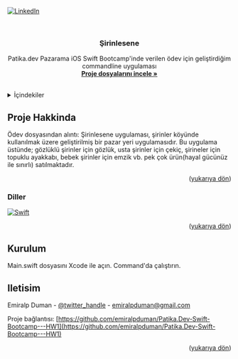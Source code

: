 <!-- Improved compatibility of yukarıya dön link: See: https://github.com/othneildrew/Best-README-Template/pull/73 -->
<a name="readme-top"></a>
<!--
*** Thanks for checking out the Best-README-Template. If you have a suggestion
*** that would make this better, please fork the repo and create a pull request
*** or simply open an issue with the tag "enhancement".
*** Don't forget to give the project a star!
*** Thanks again! Now go create something AMAZING! :D
-->



<!-- PROJECT SHIELDS -->
<!--
*** I'm using markdown "reference style" links for readability.
*** Reference links are enclosed in brackets [ ] instead of parentheses ( ).
*** See the bottom of this document for the declaration of the reference variables
*** for contributors-url, forks-url, etc. This is an optional, concise syntax you may use.
*** https://www.markdownguide.org/basic-syntax/#reference-style-links
-->
[![LinkedIn][linkedin-shield]][linkedin-url]



<!-- PROJECT LOGO -->
<br />
<div align="center">
<h3 align="center">Şirinlesene</h3>

  <p align="center">
    Patika.dev Pazarama iOS Swift Bootcamp'inde verilen ödev için geliştirdiğim commandline uygulaması
    <br />
    <a href="https://github.com/emiralpduman/Patika.Dev-Swift-Bootcamp---HW1/tree/main/week1_work1"><strong>Proje dosyalarını incele »</strong></a>
    <br />
    <br />

  </p>
</div>



<!-- TABLE OF CONTENTS -->
<details>
  <summary>İçindekiler</summary>
  <ol>
    <li>
      <a href="#proje-hakkinda">Proje Hakkında</a>
      <ul>
        <li><a href="#diller">Diller</a></li>
      </ul>
    </li>
    <li>
      <a href="#kurulum">Kurulum</a>
    </li>
    <li><a href="#iletisim">Iletisim</a></li>
  </ol>
</details>



<!-- ABOUT THE PROJECT -->
## Proje Hakkinda

Ödev dosyasından alıntı: Şirinlesene uygulaması, şirinler köyünde kullanılmak üzere geliştirilmiş bir pazar yeri uygulamasıdır. Bu uygulama üstünde; gözlüklü şirinler için gözlük, usta şirinler için çekiç, şirineler için topuklu ayakkabı, bebek şirinler için emzik vb. pek çok ürün(hayal gücünüz ile sınırlı) satılmaktadır. 

<p align="right">(<a href="#readme-top">yukarıya dön</a>)</p>



### Diller

[![Swift][Swift]][Swift-url]

<p align="right">(<a href="#readme-top">yukarıya dön</a>)</p>



<!-- GETTING STARTED -->
## Kurulum

Main.swift dosyasını Xcode ile açın. Command'da çalıştırın.

<!-- CONTACT -->
## Iletisim

Emiralp Duman - [@twitter_handle](https://twitter.com/twitter_handle) - emiralpduman@gmail.com

Proje bağlantısı: [https://github.com/emiralpduman/Patika.Dev-Swift-Bootcamp---HW1](https://github.com/emiralpduman/Patika.Dev-Swift-Bootcamp---HW1)

<p align="right">(<a href="#readme-top">yukarıya dön</a>)</p>



<!-- MARKDOWN LINKS & IMAGES -->
<!-- https://www.markdownguide.org/basic-syntax/#reference-style-links -->
[contributors-shield]: https://img.shields.io/github/contributors/emiralpduman/Patika.Dev-Swift-Bootcamp---HW1.svg?style=for-the-badge
[contributors-url]: https://github.com/emiralpduman/Patika.Dev-Swift-Bootcamp---HW1/graphs/contributors
[forks-shield]: https://img.shields.io/github/forks/emiralpduman/Patika.Dev-Swift-Bootcamp---HW1.svg?style=for-the-badge
[forks-url]: https://github.com/emiralpduman/Patika.Dev-Swift-Bootcamp---HW1/network/members
[stars-shield]: https://img.shields.io/github/stars/emiralpduman/Patika.Dev-Swift-Bootcamp---HW1.svg?style=for-the-badge
[stars-url]: https://github.com/emiralpduman/Patika.Dev-Swift-Bootcamp---HW1/stargazers
[issues-shield]: https://img.shields.io/github/issues/emiralpduman/Patika.Dev-Swift-Bootcamp---HW1.svg?style=for-the-badge
[issues-url]: https://github.com/emiralpduman/Patika.Dev-Swift-Bootcamp---HW1/issues
[license-shield]: https://img.shields.io/github/license/emiralpduman/Patika.Dev-Swift-Bootcamp---HW1.svg?style=for-the-badge
[license-url]: https://github.com/emiralpduman/Patika.Dev-Swift-Bootcamp---HW1/blob/master/LICENSE.txt
[linkedin-shield]: https://img.shields.io/badge/-LinkedIn-black.svg?style=for-the-badge&logo=linkedin&colorB=555
[linkedin-url]: https://linkedin.com/in/emiralp-duman
[product-screenshot]: images/screenshot.png
[Next.js]: https://img.shields.io/badge/next.js-000000?style=for-the-badge&logo=nextdotjs&logoColor=white
[Next-url]: https://nextjs.org/
[React.js]: https://img.shields.io/badge/React-20232A?style=for-the-badge&logo=react&logoColor=61DAFB
[React-url]: https://reactjs.org/
[Vue.js]: https://img.shields.io/badge/Vue.js-35495E?style=for-the-badge&logo=vuedotjs&logoColor=4FC08D
[Vue-url]: https://vuejs.org/
[Angular.io]: https://img.shields.io/badge/Angular-DD0031?style=for-the-badge&logo=angular&logoColor=white
[Angular-url]: https://angular.io/
[Svelte.dev]: https://img.shields.io/badge/Svelte-4A4A55?style=for-the-badge&logo=svelte&logoColor=FF3E00
[Svelte-url]: https://svelte.dev/
[Laravel.com]: https://img.shields.io/badge/Laravel-FF2D20?style=for-the-badge&logo=laravel&logoColor=white
[Laravel-url]: https://laravel.com
[Bootstrap.com]: https://img.shields.io/badge/Bootstrap-563D7C?style=for-the-badge&logo=bootstrap&logoColor=white
[Bootstrap-url]: https://getbootstrap.com
[JQuery.com]: https://img.shields.io/badge/jQuery-0769AD?style=for-the-badge&logo=jquery&logoColor=white
[JQuery-url]: https://jquery.com 
[Swift]: https://img.shields.io/badge/swift-F54A2A?style=for-the-badge&logo=swift&logoColor=white
[Swift-url]: https://www.apple.com/swift/
